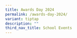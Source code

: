 ```yaml
---
title: Awards Day 2024
permalink: /awards-day-2024/
variant: tiptap
description: ""
third_nav_title: School Events
---
```

